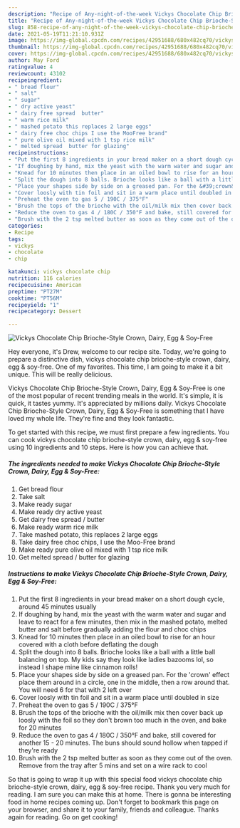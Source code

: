 ```yaml
---
description: "Recipe of Any-night-of-the-week Vickys Chocolate Chip Brioche-Style Crown, Dairy, Egg &amp;amp; Soy-Free"
title: "Recipe of Any-night-of-the-week Vickys Chocolate Chip Brioche-Style Crown, Dairy, Egg &amp;amp; Soy-Free"
slug: 858-recipe-of-any-night-of-the-week-vickys-chocolate-chip-brioche-style-crown-dairy-egg-and-amp-soy-free
date: 2021-05-19T11:21:10.931Z
image: https://img-global.cpcdn.com/recipes/42951688/680x482cq70/vickys-chocolate-chip-brioche-style-crown-dairy-egg-soy-free-recipe-main-photo.jpg
thumbnail: https://img-global.cpcdn.com/recipes/42951688/680x482cq70/vickys-chocolate-chip-brioche-style-crown-dairy-egg-soy-free-recipe-main-photo.jpg
cover: https://img-global.cpcdn.com/recipes/42951688/680x482cq70/vickys-chocolate-chip-brioche-style-crown-dairy-egg-soy-free-recipe-main-photo.jpg
author: May Ford
ratingvalue: 4
reviewcount: 43102
recipeingredient:
- " bread flour"
- " salt"
- " sugar"
- " dry active yeast"
- " dairy free spread  butter"
- " warm rice milk"
- " mashed potato this replaces 2 large eggs"
- " dairy free choc chips I use the MooFree brand"
- " pure olive oil mixed with 1 tsp rice milk"
- " melted spread  butter for glazing"
recipeinstructions:
- "Put the first 8 ingredients in your bread maker on a short dough cycle, around 45 minutes usually"
- "If doughing by hand, mix the yeast with the warm water and sugar and leave to react for a few minutes, then mix in the mashed potato, melted butter and salt before gradually adding the flour and choc chips"
- "Knead for 10 minutes then place in an oiled bowl to rise for an hour covered with a cloth before deflating the dough"
- "Split the dough into 8 balls. Brioche looks like a ball with a little ball balancing on top. My kids say they look like ladies bazooms lol, so instead I shape mine like cinnamon rolls!"
- "Place your shapes side by side on a greased pan. For the &#39;crown&#39; effect place them around in a circle, one in the middle, then a row around that. You will need 6 for that with 2 left over"
- "Cover loosly with tin foil and sit in a warm place until doubled in size"
- "Preheat the oven to gas 5 / 190C / 375°F"
- "Brush the tops of the brioche with the oil/milk mix then cover back up loosly with the foil so they don&#39;t brown too much in the oven, and bake for 20 minutes"
- "Reduce the oven to gas 4 / 180C / 350°F and bake, still covered for another 15 - 20 minutes. The buns should sound hollow when tapped if they&#39;re ready"
- "Brush with the 2 tsp melted butter as soon as they come out of the oven. Remove from the tray after 5 mins and set on a wire rack to cool"
categories:
- Recipe
tags:
- vickys
- chocolate
- chip

katakunci: vickys chocolate chip 
nutrition: 116 calories
recipecuisine: American
preptime: "PT27M"
cooktime: "PT56M"
recipeyield: "1"
recipecategory: Dessert

---
```



![Vickys Chocolate Chip Brioche-Style Crown, Dairy, Egg &amp; Soy-Free](https://img-global.cpcdn.com/recipes/42951688/680x482cq70/vickys-chocolate-chip-brioche-style-crown-dairy-egg-soy-free-recipe-main-photo.jpg)

Hey everyone, it's Drew, welcome to our recipe site. Today, we're going to prepare a distinctive dish, vickys chocolate chip brioche-style crown, dairy, egg &amp; soy-free. One of my favorites. This time, I am going to make it a bit unique. This will be really delicious.



Vickys Chocolate Chip Brioche-Style Crown, Dairy, Egg &amp; Soy-Free is one of the most popular of recent trending meals in the world. It's simple, it is quick, it tastes yummy. It's appreciated by millions daily. Vickys Chocolate Chip Brioche-Style Crown, Dairy, Egg &amp; Soy-Free is something that I have loved my whole life. They're fine and they look fantastic.


To get started with this recipe, we must first prepare a few ingredients. You can cook vickys chocolate chip brioche-style crown, dairy, egg &amp; soy-free using 10 ingredients and 10 steps. Here is how you can achieve that.

<!--inarticleads1-->

##### The ingredients needed to make Vickys Chocolate Chip Brioche-Style Crown, Dairy, Egg &amp; Soy-Free:

1. Get  bread flour
1. Take  salt
1. Make ready  sugar
1. Make ready  dry active yeast
1. Get  dairy free spread / butter
1. Make ready  warm rice milk
1. Take  mashed potato, this replaces 2 large eggs
1. Take  dairy free choc chips, I use the Moo-Free brand
1. Make ready  pure olive oil mixed with 1 tsp rice milk
1. Get  melted spread / butter for glazing




<!--inarticleads2-->

##### Instructions to make Vickys Chocolate Chip Brioche-Style Crown, Dairy, Egg &amp; Soy-Free:

1. Put the first 8 ingredients in your bread maker on a short dough cycle, around 45 minutes usually
1. If doughing by hand, mix the yeast with the warm water and sugar and leave to react for a few minutes, then mix in the mashed potato, melted butter and salt before gradually adding the flour and choc chips
1. Knead for 10 minutes then place in an oiled bowl to rise for an hour covered with a cloth before deflating the dough
1. Split the dough into 8 balls. Brioche looks like a ball with a little ball balancing on top. My kids say they look like ladies bazooms lol, so instead I shape mine like cinnamon rolls!
1. Place your shapes side by side on a greased pan. For the &#39;crown&#39; effect place them around in a circle, one in the middle, then a row around that. You will need 6 for that with 2 left over
1. Cover loosly with tin foil and sit in a warm place until doubled in size
1. Preheat the oven to gas 5 / 190C / 375°F
1. Brush the tops of the brioche with the oil/milk mix then cover back up loosly with the foil so they don&#39;t brown too much in the oven, and bake for 20 minutes
1. Reduce the oven to gas 4 / 180C / 350°F and bake, still covered for another 15 - 20 minutes. The buns should sound hollow when tapped if they&#39;re ready
1. Brush with the 2 tsp melted butter as soon as they come out of the oven. Remove from the tray after 5 mins and set on a wire rack to cool




So that is going to wrap it up with this special food vickys chocolate chip brioche-style crown, dairy, egg &amp; soy-free recipe. Thank you very much for reading. I am sure you can make this at home. There is gonna be interesting food in home recipes coming up. Don't forget to bookmark this page on your browser, and share it to your family, friends and colleague. Thanks again for reading. Go on get cooking!
